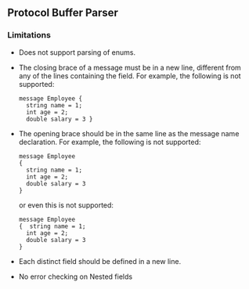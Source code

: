 ## Protocol Buffer Parser

### Limitations

* Does not support parsing of enums.

* The closing brace of a message must be in a new line, different from any of the lines containing the field.
For example, the following is not supported:
  ```
  message Employee {
    string name = 1;
    int age = 2;
    double salary = 3 }
  ```

* The opening brace should be in the same line as the message name declaration. For example, the following is not supported:
  ```
  message Employee 
  {
    string name = 1;
    int age = 2;
    double salary = 3
  }
  ```
  
  or even this is not supported:
  ```
  message Employee 
  {  string name = 1;
    int age = 2;
    double salary = 3
  }
  ```

* Each distinct field should be defined in a new line.

* No error checking on Nested fields